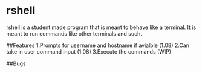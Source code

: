# rshell
rshell is a student made program that is meant to behave like a terminal. It is meant to run commands like other terminals and such.

##Features
1.Prompts for username and hostname if avialble (1.08)
2.Can take in user command input (1.08)
3.Execute the commands (WIP)

##Bugs

